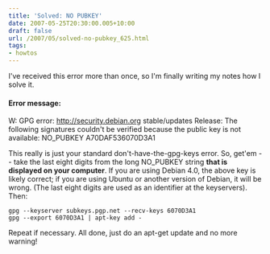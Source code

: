 ```yaml
---
title: 'Solved: NO PUBKEY'
date: 2007-05-25T20:30:00.005+10:00
draft: false
url: /2007/05/solved-no-pubkey_625.html
tags: 
- howtos
---
```


I've received this error more than once, so I'm finally writing my notes how I solve it.  

#### Error message:

  
W: GPG error: http://security.debian.org stable/updates Release: The following signatures couldn't be verified because the public key is not available: NO_PUBKEY A70DAF536070D3A1  
  
This really is just your standard don't-have-the-gpg-keys error. So, get'em -- take the last eight digits from the long NO_PUBKEY string **that is displayed on your computer**. If you are using Debian 4.0, the above key is likely correct; if you are using Ubuntu or another version of Debian, it will be wrong. (The last eight digits are used as an identifier at the keyservers). Then:  
```
gpg --keyserver subkeys.pgp.net --recv-keys 6070D3A1
gpg --export 6070D3A1 | apt-key add -
```  
  
Repeat if necessary. All done, just do an apt-get update and no more warning!